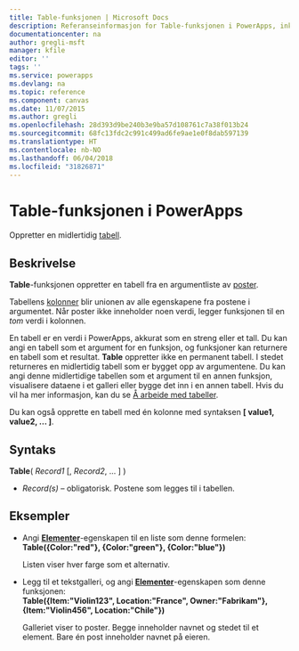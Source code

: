 ```yaml
---
title: Table-funksjonen | Microsoft Docs
description: Referanseinformasjon for Table-funksjonen i PowerApps, inkludert syntaks og eksempler
documentationcenter: na
author: gregli-msft
manager: kfile
editor: ''
tags: ''
ms.service: powerapps
ms.devlang: na
ms.topic: reference
ms.component: canvas
ms.date: 11/07/2015
ms.author: gregli
ms.openlocfilehash: 28d393d9be240b3e9ba57d108761c7a38f013b24
ms.sourcegitcommit: 68fc13fdc2c991c499ad6fe9ae1e0f8dab597139
ms.translationtype: HT
ms.contentlocale: nb-NO
ms.lasthandoff: 06/04/2018
ms.locfileid: "31826871"
---
```

# <a name="table-function-in-powerapps"></a>Table-funksjonen i PowerApps
Oppretter en midlertidig [tabell](../working-with-tables.md).

## <a name="description"></a>Beskrivelse
**Table**-funksjonen oppretter en tabell fra en argumentliste av [poster](../working-with-tables.md#records).

Tabellens [kolonner](../working-with-tables.md#columns) blir unionen av alle egenskapene fra postene i argumentet. Når poster ikke inneholder noen verdi, legger funksjonen til en *tom* verdi i kolonnen.

En tabell er en verdi i PowerApps, akkurat som en streng eller et tall. Du kan angi en tabell som et argument for en funksjon, og funksjoner kan returnere en tabell som et resultat. **Table** oppretter ikke en permanent tabell. I stedet returneres en midlertidig tabell som er bygget opp av argumentene.  Du kan angi denne midlertidige tabellen som et argument til en annen funksjon, visualisere dataene i et galleri eller bygge det inn i en annen tabell.  Hvis du vil ha mer informasjon, kan du se [Å arbeide med tabeller](../working-with-tables.md).

Du kan også opprette en tabell med én kolonne med syntaksen **[ value1, value2, ... ]**.

## <a name="syntax"></a>Syntaks
**Table**( *Record1* [, *Record2*, ... ] )

* *Record(s)* – obligatorisk. Postene som legges til i tabellen.

## <a name="examples"></a>Eksempler
* Angi **[Elementer](../controls/properties-core.md)**-egenskapen til en liste som denne formelen:
  <br>**Table({Color:"red"}, {Color:"green"}, {Color:"blue"})**
  
    Listen viser hver farge som et alternativ.
* Legg til et tekstgalleri, og angi **[Elementer](../controls/properties-core.md)**-egenskapen som denne funksjonen:<br>
  **Table({Item:"Violin123", Location:"France", Owner:"Fabrikam"}, {Item:"Violin456", Location:"Chile"})**
  
    Galleriet viser to poster. Begge inneholder navnet og stedet til et element. Bare én post inneholder navnet på eieren.

